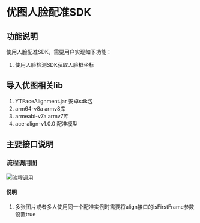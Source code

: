 # 优图人脸配准SDK

## 功能说明

使用人脸配准SDK，需要用户实现如下功能：

1. 使用人脸检测SDK获取人脸框坐标

## 导入优图相关lib

1. YTFaceAlignment.jar 安卓sdk包
2. arm64-v8a       armv8库
3. armeabi-v7a     armv7库
4. ace-align-v1.0.0 配准模型

## 主要接口说明

### 流程调用图

![流程调用](../人脸配准SDK调用流程.png)

#### 说明

1. 多张图片或者多人使用同一个配准实例时需要将align接口的isFirstFrame参数设置true
